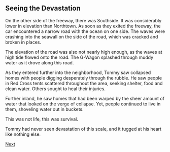 ## Seeing the Devastation

On the other side of the freeway, there was Southside. It was considerably lower in elevation than Northtown. As soon as they exited the freeway, the car encountered a narrow road with the ocean on one side. The waves were crashing into the seawall on the side of the road, which was cracked and broken in places. 

The elevation of the road was also not nearly high enough, as the waves at high tide flowed onto the road. The G-Wagon splashed through muddy water as it drove along this road. 

As they entered further into the neighborhood, Tommy saw collapsed homes with people digging desperately through the rubble. He saw people in Red Cross tents scattered throughout the area, seeking shelter, food and clean water. Others sought to heal their injuries. 

Further inland, he saw homes that had been warped by the sheer amount of water that looked on the verge of collapse. Yet, people continued to live in them, shoveling water out in buckets. 

This was not life, this was survival.
 
Tommy had never seen devastation of this scale, and it tugged at his heart like nothing else. 

[Next](https://dorsadanesh.github.io/RisingTides-Sink-or-Swim/tommy10-2.html)
